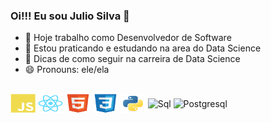 ### Oi!!! Eu sou Julio Silva 👋

- 🔭 Hoje trabalho como Desenvolvedor de Software
- 🌱 Estou praticando e estudando na area do Data Science
- 🤔 Dicas de como seguir na carreira de Data Science
- 😄 Pronouns: ele/ela

<div style="display: inline_block"><br>
  <img align="center" alt="Js" height="30" width="40" src="https://raw.githubusercontent.com/devicons/devicon/master/icons/javascript/javascript-plain.svg">
  <img align="center" alt="React" height="30" width="40" src="https://raw.githubusercontent.com/devicons/devicon/master/icons/react/react-original.svg">
  <img align="center" alt="HTML" height="30" width="40" src="https://raw.githubusercontent.com/devicons/devicon/master/icons/html5/html5-original.svg">
  <img align="center" alt="CSS" height="30" width="40" src="https://raw.githubusercontent.com/devicons/devicon/master/icons/css3/css3-original.svg">
  <img align="center" alt="Python" height="30" width="40" src="https://raw.githubusercontent.com/devicons/devicon/master/icons/python/python-original.svg">
  <img align="center" alt="Sql" height="30" width="40" src="https://cdn-icons-png.flaticon.com/512/4248/4248443.png">
  <img align="center" alt="Postgresql" height="30" width="40" src="https://cdn.icon-icons.com/icons2/2415/PNG/512/postgresql_plain_wordmark_logo_icon_146390.png">
</div>
